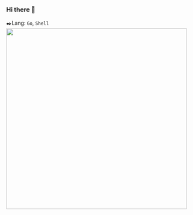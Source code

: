 ### Hi there 👋

✒️Lang: `Go`, `Shell`  
<img src="https://github-readme-stats.vercel.app/api?username=liubo-it&count_private=true&show_icons=true&theme=radical&cache_seconds=1800" width="480" />
<!--
<span>    </span><img src="https://github-readme-stats.vercel.app/api/top-langs/?username=liubo-it&layout=compact&hide=html,css,scss&langs_count=10" height="190">
-->
